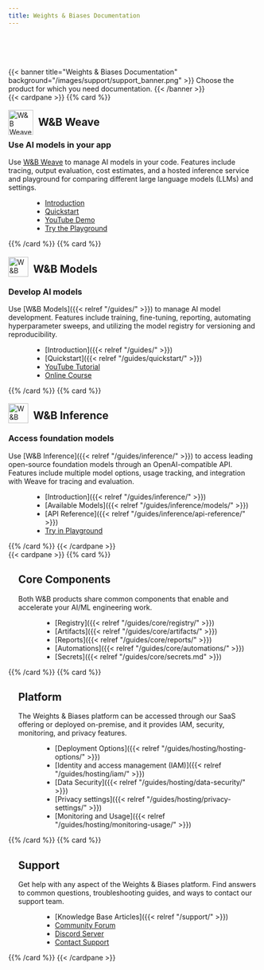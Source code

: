 ```yaml
---
title: Weights & Biases Documentation
---
```

<div style="padding-top:50px;">&nbsp;</div>
<div style="max-width:1600px; margin: 0 auto">
{{< banner title="Weights & Biases Documentation" background="/images/support/support_banner.png" >}}
Choose the product for which you need documentation.
{{< /banner >}}

<div class="top-row-cards">
{{< cardpane >}}
{{% card %}}<div onclick="window.location.href='https://weave-docs.wandb.ai'" style="cursor: pointer;">

<div className="card-banner-icon" style="float:left;margin-right:10px !important; margin-top: -12px !important">
<img src="/img/weave-logo.svg" alt="W&B Weave logo" width="50" height="50"/>
</div>
<h2>W&B Weave</h2>

### Use AI models in your app

Use [W&B Weave](https://weave-docs.wandb.ai/) to manage AI models in your code. Features include tracing, output evaluation, cost estimates, and a hosted inference service and playground for comparing different large language models (LLMs) and settings.

- [Introduction](https://weave-docs.wandb.ai/)
- [Quickstart](https://weave-docs.wandb.ai/quickstart)
- [YouTube Demo](https://www.youtube.com/watch?v=IQcGGNLN3zo)
- [Try the Playground](https://weave-docs.wandb.ai/guides/tools/playground/)

</div>{{% /card %}}
{{% card %}}<div onclick="window.location.href='/guides'" style="cursor: pointer;">

<div className="card-banner-icon" style="float:left;margin-right:10px !important; margin-top: -12px !important">
<img src="/img/wandb-gold.svg" alt="W&B Models logo" width="40" height="40"/>
</div>
<h2>W&B Models</h2>

### Develop AI models

Use [W&B Models]({{< relref "/guides/" >}}) to manage AI model development. Features include training, fine-tuning, reporting, automating hyperparameter sweeps, and utilizing the model registry for versioning and reproducibility.

- [Introduction]({{< relref "/guides/" >}})
- [Quickstart]({{< relref "/guides/quickstart/" >}})
- [YouTube Tutorial](https://www.youtube.com/watch?v=tHAFujRhZLA)
- [Online Course](https://wandb.ai/site/courses/101/)

</div>{{% /card %}}
{{% card %}}<div onclick="window.location.href='/guides/inference/'" style="cursor: pointer;">

<div className="card-banner-icon" style="float:left;margin-right:10px !important; margin-top: -12px !important">
<img src="/img/wandb-gold.svg" alt="W&B Inference logo" width="40" height="40"/>
</div>
<h2>W&B Inference</h2>

### Access foundation models

Use [W&B Inference]({{< relref "/guides/inference/" >}}) to access leading open-source foundation models through an OpenAI-compatible API. Features include multiple model options, usage tracking, and integration with Weave for tracing and evaluation.

- [Introduction]({{< relref "/guides/inference/" >}})
- [Available Models]({{< relref "/guides/inference/models/" >}})
- [API Reference]({{< relref "/guides/inference/api-reference/" >}})
- [Try in Playground](https://wandb.ai/inference)

</div>{{% /card %}}
{{< /cardpane >}}
</div>

<div class="bottom-row-cards">
{{< cardpane >}}
{{% card %}}<div onclick="window.location.href='/guides/core/'" style="cursor: pointer; padding-left: 20px">
<h2>Core Components</h2>

Both W&B products share common components that enable and accelerate your AI/ML engineering work. 

- [Registry]({{< relref "/guides/core/registry/" >}})
- [Artifacts]({{< relref "/guides/core/artifacts/" >}})
- [Reports]({{< relref "/guides/core/reports/" >}})
- [Automations]({{< relref "/guides/core/automations/" >}})
- [Secrets]({{< relref "/guides/core/secrets.md" >}})

</div>{{% /card %}}
{{% card %}}<div onclick="window.location.href='/guides/hosting'" style="cursor: pointer;padding-left:20px;">

<h2>Platform</h2>

The Weights & Biases platform can be accessed through our SaaS offering or deployed on-premise, and it provides IAM, security, monitoring, and privacy features.

- [Deployment Options]({{< relref "/guides/hosting/hosting-options/" >}})
- [Identity and access management (IAM)]({{< relref "/guides/hosting/iam/" >}})
- [Data Security]({{< relref "/guides/hosting/data-security/" >}})
- [Privacy settings]({{< relref "/guides/hosting/privacy-settings/" >}})
- [Monitoring and Usage]({{< relref "/guides/hosting/monitoring-usage/" >}})

</div>{{% /card %}}
{{% card %}}<div onclick="window.location.href='/support/'" style="cursor: pointer;padding-left:20px;">

<h2>Support</h2>

Get help with any aspect of the Weights & Biases platform. Find answers to common questions, troubleshooting guides, and ways to contact our support team.

- [Knowledge Base Articles]({{< relref "/support/" >}})
- [Community Forum](https://wandb.ai/community)
- [Discord Server](https://discord.com/invite/RgB8CPk2ce)
- [Contact Support](https://wandb.ai/site/contact/)

</div>{{% /card %}}
{{< /cardpane >}}
</div>


<!-- End max-width constraing -->
</div>
<!-- HTML override just for landing page -->
<style>
.td-card-group { margin: 0 auto }
p { overflow: hidden; display: block; }
ul { margin-left: 50px; }

/* Make all cards uniform size in 3x2 grid */
.top-row-cards .td-card-group,
.bottom-row-cards .td-card-group {
    max-width: 100%;
    display: flex;
    justify-content: center;
}

.td-card {
    max-width: 480px !important;
    min-width: 480px !important;
    margin: 0.75rem !important;
    flex: 0 0 auto;
}

/* Ensure consistent height for all cards */
.td-card .card {
    height: 100%;
    min-height: 320px;
}
</style>
